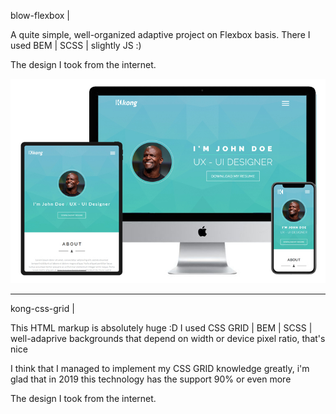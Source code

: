 blow-flexbox |

A quite simple, well-organized adaptive project on Flexbox basis. There I used BEM | SCSS | slightly JS :) 

The design I took from the internet. 

![Screenshot](kong-css-grid.jpg)

---------------------

kong-css-grid |

This HTML markup is absolutely huge :D I used CSS GRID | BEM | SCSS | well-adaprive backgrounds that depend on width or device pixel ratio, that's nice

I think that I managed to implement my CSS GRID knowledge greatly, i'm glad that in 2019 this technology has the support 90% or even more

The design I took from the internet.



